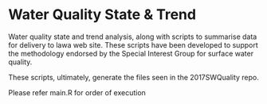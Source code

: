 # Water Quality State & Trend
Water quality state and trend analysis, along with scripts to summarise data for delivery to lawa web site. These scripts have been developed to support the methodology endorsed by the Special Interest Group for surface water quality.

These scripts, ultimately, generate the files seen in the 2017SWQuality repo.

Please refer main.R for order of execution
